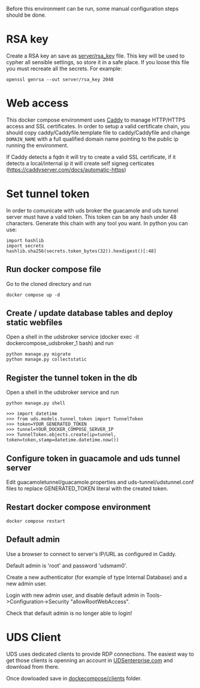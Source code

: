 Before this environment can be run, some manual configuration steps should be done.

# RSA key

Create a RSA key an save as [server/rsa_key](./server/rsa_key) file. This key will be used to cypher all sensible settings, so store it in a safe place.
If you loose this file you must recreate all the secrets. For example:
```
openssl genrsa --out server/rsa_key 2048
```

# Web access

This docker compose environment uses [Caddy](https://caddyserver.com) to manage HTTP/HTTPS access and SSL certificates. In order to setup
a valid certificate chain, you should copy caddy/Caddyfile.template file to caddy/Caddyfile and change `DOMAIN_NAME` with a full qualified domain 
name pointing to the public ip running the environment.

If Caddy detects a fqdn it will try to create a valid SSL certificate, if it detects a local/internal ip it will create
self signeg certicates (https://caddyserver.com/docs/automatic-https)

# Set tunnel token 

In order to comunicate with uds broker the guacamole and uds tunnel server must have a valid token.
This token can be any hash under 48 characters.  Generate this chain with any tool you want.
In python you can use:
```
import hashlib
import secrets
hashlib.sha256(secrets.token_bytes(32)).hexdigest()[:48]
```

## Run docker compose file

Go to the cloned directory and run 
```
docker compose up -d
```

## Create / update database tables and deploy static webfiles

Open a shell in the udsbroker service (docker exec -it dockercompose_udsbroker_1 bash) and run
```
python manage.py migrate
python manage.py collectstatic
```

## Register the tunnel token in the db

Open a shell in the udsbroker service and run
```
python manage.py shell

>>> import datetime
>>> from uds.models.tunnel_token import TunnelToken
>>> token=YOUR_GENERATED_TOKEN
>>> tunnel=YOUR_DOCKER_COMPOSE_SERVER_IP
>>> TunnelToken.objects.create(ip=tunnel, token=token,stamp=datetime.datetime.now())
```

## Configure token in guacamole and uds tunnel server

Edit guacamoletunnel/guacamole.properties and uds-tunnel/udstunnel.conf files to replace GENERATED_TOKEN
literal with the created token.

## Restart docker compose environment

```
docker compose restart
```

## Default admin

Use a browser to connect to server's IP/URL as configured in Caddy.

Default admin is 'root' and password 'udsmam0'.

Create a new authenticator (for example of type Internal Database) and a new admin user.

Login with new admin user, and disable default admin in Tools->Configuration->Security "allowRootWebAccess". 

Check that default admin is no longer able to login!

# UDS Client

UDS uses dedicated clients to provide RDP connections. The easiest way to get those clients is openning an account in [UDSenterprise.com](https://www.udsenterprise.com/en/accounts/register) and download from there.

Once dowloaded save in [dockecompose/clients](clients) folder.


